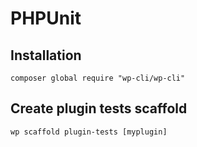 PHPUnit
=============


Installation
--------------------------------------------------
`composer global require "wp-cli/wp-cli"`


Create plugin tests scaffold
--------------------------------------------------
`wp scaffold plugin-tests [myplugin]`